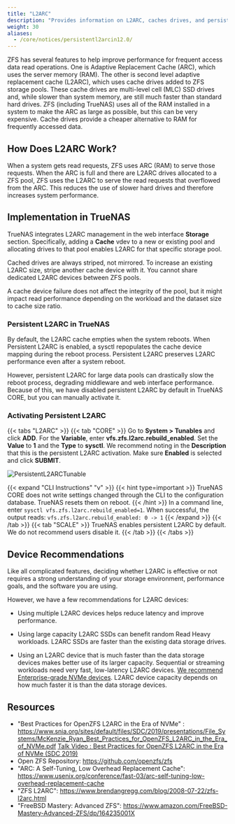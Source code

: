 ```yaml
---
title: "L2ARC"
description: "Provides information on L2ARC, caches drives, and persistent L2ARC implementations in TrueNAS."
weight: 30
aliases:
  - /core/notices/persistentl2arcin12.0/
---
```


ZFS has several features to help improve performance for frequent access data read operations.
One is Adaptive Replacement Cache (ARC), which uses the server memory (RAM).
The other is second level adaptive replacement cache (L2ARC), which uses cache drives added to ZFS storage pools.
These cache drives are multi-level cell (MLC) SSD drives and, while slower than system memory, are still much faster than standard hard drives.
ZFS (including TrueNAS) uses all of the RAM installed in a system to make the ARC as large as possible, but this can be very expensive.
Cache drives provide a cheaper alternative to RAM for frequently accessed data.

## How Does L2ARC Work?

When a system gets read requests, ZFS uses ARC (RAM) to serve those requests.
When the ARC is full and there are L2ARC drives allocated to a ZFS pool, ZFS uses the L2ARC to serve the read requests that overflowed from the ARC.
This reduces the use of slower hard drives and therefore increases system performance.

## Implementation in TrueNAS

TrueNAS integrates L2ARC management in the web interface **Storage** section.
Specifically, adding a **Cache** vdev to a new or existing pool and allocating drives to that pool enables L2ARC for that specific storage pool.

Cached drives are always striped, not mirrored.
To increase an existing L2ARC size, stripe another cache device with it.
You cannot share dedicated L2ARC devices between ZFS pools.

A cache device failure does not affect the integrity of the pool, but it might impact read performance depending on the workload and the dataset size to cache size ratio.

### Persistent L2ARC in TrueNAS

By default, the L2ARC cache empties when the system reboots.
When Persistent L2ARC is enabled, a sysctl repopulates the cache device mapping during the reboot process.
Persistent L2ARC preserves L2ARC performance even after a system reboot.

However, persistent L2ARC for large data pools can drastically slow the reboot process, degrading middleware and web interface performance.
Because of this, we have disabled persistent L2ARC by default in TrueNAS CORE, but you can manually activate it.

### Activating Persistent L2ARC

{{< tabs "L2ARC" >}}
{{< tab "CORE" >}}
Go to **System > Tunables** and click **ADD**.
For the **Variable**, enter **vfs.zfs.l2arc.rebuild_enabled**. Set the **Value** to **1** and the **Type** to **sysctl**.
We recommend noting in the **Description** that this is the persistent L2ARC activation.
Make sure **Enabled** is selected and click **SUBMIT**.

![PersistentL2ARCTunable](/images/CORE/System/SystemTunablesL2ARCRebuild.png "Persistent L2ARC Activation")

{{< expand "CLI Instructions" "v" >}}
{{< hint type=important >}}
TrueNAS CORE does not write settings changed through the CLI to the configuration database. TrueNAS resets them on reboot.
{{< /hint >}}
In a command line, enter `sysctl vfs.zfs.l2arc.rebuild_enabled=1`.
When successful, the output reads: `vfs.zfs.l2arc.rebuild_enabled: 0 -> 1`
{{< /expand >}}
{{< /tab >}}
{{< tab "SCALE" >}}
TrueNAS enables persistent L2ARC by default. We do not recommend users disable it.
{{< /tab >}}
{{< /tabs >}}

## Device Recommendations

Like all complicated features, deciding whether L2ARC is effective or not requires a strong understanding of your storage environment, performance goals, and the software you are using.

However, we have a few recommendations for L2ARC devices:

* Using multiple L2ARC devices helps reduce latency and improve performance.

* Using large capacity L2ARC SSDs can benefit random Read Heavy workloads. L2ARC SSDs are faster than the existing data storage drives.

* Using an L2ARC device that is much faster than the data storage devices makes better use of its larger capacity.
  Sequential or streaming workloads need very fast, low-latency L2ARC devices.
  [We recommend Enterprise-grade NVMe devices](https://www.snia.org/sites/default/files/SDC/2019/presentations/File_Systems/McKenzie_Ryan_Best_Practices_for_OpenZFS_L2ARC_in_the_Era_of_NVMe.pdf). L2ARC device capacity depends on how much faster it is than the data storage devices.


## Resources

* "Best Practices for OpenZFS L2ARC in the Era of NVMe" : https://www.snia.org/sites/default/files/SDC/2019/presentations/File_Systems/McKenzie_Ryan_Best_Practices_for_OpenZFS_L2ARC_in_the_Era_of_NVMe.pdf [Talk Video : Best Practices for OpenZFS L2ARC in the Era of NVMe (SDC 2019)](https://www.youtube.com/watch?v=yHgSU6iqrlE)
* Open ZFS Repository: https://github.com/openzfs/zfs
* "ARC: A Self-Tuning, Low Overhead Replacement Cache": https://www.usenix.org/conference/fast-03/arc-self-tuning-low-overhead-replacement-cache
* "ZFS L2ARC": https://www.brendangregg.com/blog/2008-07-22/zfs-l2arc.html
* "FreeBSD Mastery: Advanced ZFS": https://www.amazon.com/FreeBSD-Mastery-Advanced-ZFS/dp/164235001X
